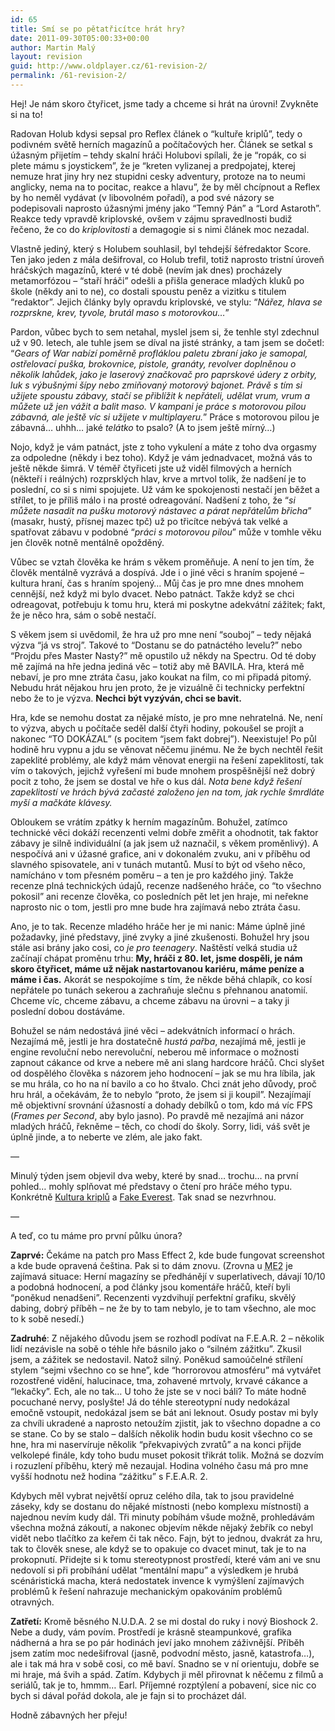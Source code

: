 ```yaml
---
id: 65
title: Smí se po pětatřicítce hrát hry?
date: 2011-09-30T05:00:33+00:00
author: Martin Malý
layout: revision
guid: http://www.oldplayer.cz/61-revision-2/
permalink: /61-revision-2/
---
```

<div>
  <p>
    Hej! Je nám skoro čtyřicet, jsme tady a chceme si hrát na úrovni! Zvykněte si na to!
  </p>
  
  <p>
    Radovan Holub kdysi sepsal pro Reflex článek o &#8220;kultuře kriplů&#8221;, tedy o podivném světě herních magazínů a počítačových her. Článek se setkal s úžasným přijetím &#8211; tehdy skalní hráči Holubovi spílali, že je &#8220;ropák, co si plete mámu s joystickem&#8221;, že je &#8220;kreten vylizanej a predpojatej, kterej nemuze hrat jiny hry nez stupidni cesky adventury, protoze na to neumi anglicky, nema na to pocitac, reakce a hlavu&#8221;, že by měl chcípnout a Reflex by ho neměl vydávat (v libovolném pořadí), a pod své názory se podepisovali naprosto úžasnými jmény jako &#8220;Temný Pán&#8221; a &#8220;Lord Astaroth&#8221;. Reakce tedy vpravdě kriplovské, ovšem v zájmu spravedlnosti budiž řečeno, že co do <em>kriplovitosti</em> a demagogie si s nimi článek moc nezadal.
  </p>
  
  <p>
    Vlastně jediný, který s Holubem souhlasil, byl tehdejší šéfredaktor Score. Ten jako jeden z mála dešifroval, co Holub trefil, totiž naprosto tristní úroveň hráčských magazínů, které v té době (nevím jak dnes) procházely metamorfózou &#8211; &#8220;staří hráči&#8221; odešli a přišla generace mladých kluků po škole (někdy ani to ne), co dostali spoustu peněz a vizitku s titulem &#8220;redaktor&#8221;. Jejich články byly opravdu kriplovské, ve stylu: &#8220;<em>Nářez, hlava se rozprskne, krev, tyvole, brutál maso s motorovkou&#8230;</em>&#8221;
  </p>
  
  <p>
    Pardon, vůbec bych to sem netahal, myslel jsem si, že tenhle styl zdechnul už v 90. letech, ale tuhle jsem se díval na jisté stránky, a tam jsem se dočetl: &#8220;<em>Gears of War nabízí poměrně profláklou paletu zbraní jako je samopal, ostřelovací puška, brokovnice, pistole, granáty, revolver doplněnou o několik lahůdek, jako je laserový značkovač pro paprskové údery z orbity, luk s výbušnými šípy nebo zmiňovaný motorový bajonet. Právě s tím si užijete spoustu zábavy, stačí se přiblížit k nepřáteli, udělat vrum, vrum a můžete už jen vážit a balit maso. V kampani je práce s motorovou pilou zábavná, ale ještě víc si užijete v multiplayeru.</em>&#8221; Práce s motorovou pilou je zábavná&#8230; uhhh&#8230; jaké <em>telátko</em> to psalo? (A to jsem ještě mírný&#8230;)
  </p>
  
  <p>
    Nojo, když je vám patnáct, jste z toho vykulení a máte z toho dva orgasmy za odpoledne (někdy i bez toho). Když je vám jednadvacet, možná vás to ještě někde šimrá. V téměř čtyřiceti jste už viděl filmových a herních (někteří i reálných) rozprsklých hlav, krve a mrtvol tolik, že nadšení je to poslední, co si s nimi spojujete. Už vám ke spokojenosti nestačí jen běžet a střílet, to je příliš málo i na prosté odreagování. Nadšení z toho, že &#8220;<em>si můžete nasadit na pušku motorový nástavec a párat nepřátelům břicha</em>&#8221; (masakr, hustý, přísnej mazec tpč) už po třicítce nebývá tak velké a spatřovat zábavu v podobné &#8220;<em>práci s motorovou pilou</em>&#8221; může v tomhle věku jen člověk notně mentálně opožděný.
  </p>
  
  <p>
    Vůbec se vztah člověka ke hrám s věkem proměňuje. A není to jen tím, že člověk mentálně vyzrává a dospívá. Jde i o jiné věci s hraním spojené &#8211; kultura hraní, čas s hraním spojený&#8230; Můj čas je pro mne dnes mnohem cennější, než když mi bylo dvacet. Nebo patnáct. Takže když se chci odreagovat, potřebuju k tomu hru, která mi poskytne adekvátní zážitek; fakt, že je něco hra, sám o sobě nestačí.
  </p>
  
  <p>
    S věkem jsem si uvědomil, že hra už pro mne není &#8220;souboj&#8221; &#8211; tedy nějaká výzva &#8220;já vs stroj&#8221;. Takové to &#8220;Dostanu se do patnáctého levelu?&#8221; nebo &#8220;Projdu přes Master Nasty?&#8221; mě opustilo už někdy na Spectru. Od té doby mě zajímá na hře jedna jediná věc &#8211; totiž aby mě BAVILA. Hra, která mě nebaví, je pro mne ztráta času, jako koukat na film, co mi připadá pitomý. Nebudu hrát nějakou hru jen proto, že je vizuálně či technicky perfektní nebo že to je výzva. <strong>Nechci být vyzýván, chci se bavit.</strong>
  </p>
  
  <p>
    Hra, kde se nemohu dostat za nějaké místo, je pro mne nehratelná. Ne, není to výzva, abych u počítače seděl další čtyři hodiny, pokoušel se projít a nakonec &#8220;TO DOKÁZAL&#8221; (s pocitem &#8220;jsem fakt dobrej&#8221;). Neexistuje! Po půl hodině hru vypnu a jdu se věnovat něčemu jinému. Ne že bych nechtěl řešit zapeklité problémy, ale když mám věnovat energii na řešení zapeklitostí, tak vím o takových, jejichž vyřešení mi bude mnohem prospěšnější než dobrý pocit z toho, že jsem se dostal ve hře o kus dál. <em>Nota bene když řešení zapeklitostí ve hrách bývá začasté založeno jen na tom, jak rychle šmrdláte myší a mačkáte klávesy.</em>
  </p>
  
  <p>
    Obloukem se vrátím zpátky k herním magazínům. Bohužel, zatímco technické věci dokáží recenzenti velmi dobře změřit a ohodnotit, tak faktor zábavy je silně individuální (a jak jsem už naznačil, s věkem proměnlivý). A nespočívá ani v úžasné grafice, ani v dokonalém zvuku, ani v příběhu od slavného spisovatele, ani v tunách mutantů. Musí to být od všeho něco, namícháno v tom přesném poměru &#8211; a ten je pro každého jiný. Takže recenze plná technických údajů, recenze nadšeného hráče, co &#8220;to všechno pokosil&#8221; ani recenze člověka, co posledních pět let jen hraje, mi neřekne naprosto nic o tom, jestli pro mne bude hra zajímavá nebo ztráta času.
  </p>
  
  <p>
    Ano, je to tak. Recenze mladého hráče her je mi nanic: Máme úplně jiné požadavky, jiné představy, jiné zvyky a jiné zkušenosti. Bohužel hry jsou stále asi brány jako cosi, co <em>je pro teenagery</em>. Naštěstí velká studia už začínají chápat proměnu trhu: <strong>My, hráči z 80. let, jsme dospěli, je nám skoro čtyřicet, máme už nějak nastartovanou kariéru, máme peníze a máme i čas.</strong> Akorát se nespokojíme s tím, že někde běhá chlapík, co kosí nepřátele po tunách sekerou a zachraňuje slečnu s přehnanou anatomií. Chceme víc, chceme zábavu, a chceme zábavu na úrovni &#8211; a taky ji poslední dobou dostáváme.
  </p>
  
  <p>
    Bohužel se nám nedostává jiné věci &#8211; adekvátních informací o hrách. Nezajímá mě, jestli je hra dostatečně <em>hustá pařba</em>, nezajímá mě, jestli je engine revoluční nebo nerevoluční, neberou mě informace o možnosti zapnout cákance od krve a nebere mě ani slang hardcore hráčů. Chci slyšet od dospělého člověka s názorem jeho hodnocení &#8211; jak se mu hra líbila, jak se mu hrála, co ho na ní bavilo a co ho štvalo. Chci znát jeho důvody, proč hru hrál, a očekávám, že to nebylo &#8220;proto, že jsem si ji koupil&#8221;. Nezajímají mě objektivní srovnání úžasností a dohady debílků o tom, kdo má víc FPS (<em>Frames per Second</em>, aby bylo jasno). Po pravdě mě nezajímá ani názor mladých hráčů, řekněme &#8211; těch, co chodí do školy. Sorry, lidi, váš svět je úplně jinde, a to neberte ve zlém, ale jako fakt.
  </p>
  
  <p>
    &#8212;
  </p>
  
  <p>
    Minulý týden jsem objevil dva weby, které by snad&#8230; trochu&#8230; na první pohled&#8230; mohly splňovat mé představy o čtení pro hráče mého typu. Konkrétně <a href="http://www.kulturakriplu.net/">Kultura kriplů</a> a <a href="http://fakeeverest.cz/">Fake Everest</a>. Tak snad se nezvrhnou.
  </p>
  
  <p>
    &#8212;
  </p>
  
  <p>
    A teď, co tu máme pro první půlku února?
  </p>
  
  <p>
    <strong>Zaprvé:</strong> Čekáme na patch pro Mass Effect 2, kde bude fungovat screenshot a kde bude opravená čeština. Pak si to dám znovu. (Zrovna u <abbr title="Mass Effect 2">ME2</abbr> je zajímavá situace: Herní magazíny se předhánějí v superlativech, dávají 10/10 a podobná hodnocení, a pod články jsou komentáře hráčů, kteří byli &#8220;poněkud nenadšeni&#8221;. Recenzenti vyzdvihují perfektní grafiku, skvělý dabing, dobrý příběh &#8211; ne že by to tam nebylo, je to tam všechno, ale moc to k sobě nesedí.)
  </p>
  
  <p>
    <strong>Zadruhé</strong>: Z nějakého důvodu jsem se rozhodl podívat na F.E.A.R. 2 &#8211; několik lidí nezávisle na sobě o téhle hře básnilo jako o &#8220;silném zážitku&#8221;. Zkusil jsem, a zážitek se nedostavil. Natož silný. Poněkud samoúčelné střílení stylem &#8220;sejmi všechno co se hne&#8221;, kde &#8220;horrorovou atmosféru&#8221; má vytvářet rozostřené vidění, halucinace, tma, zohavené mrtvoly, krvavé cákance a &#8220;lekačky&#8221;. Ech, ale no tak&#8230; U toho že jste se v noci báli? To máte hodně pocuchané nervy, poslyšte! Já do téhle stereotypní nudy nedokázal emočně vstoupit, nedokázal jsem se bát ani leknout. Osudy postav mi byly za chvíli ukradené a naprosto netoužím zjistit, jak to všechno dopadne a co se stane. Co by se stalo &#8211; dalších několik hodin budu kosit všechno co se hne, hra mi naservíruje několik &#8220;překvapivých zvratů&#8221; a na konci přijde velkolepé finále, kdy toho budu muset pokosit třikrát tolik. Možná se dozvím i rozuzlení příběhu, který mě nezaujal. Hodina volného času má pro mne vyšší hodnotu než hodina &#8220;zážitku&#8221; s F.E.A.R. 2.
  </p>
  
  <p>
    Kdybych měl vybrat největší opruz celého díla, tak to jsou pravidelné záseky, kdy se dostanu do nějaké místnosti (nebo komplexu místností) a najednou nevím kudy dál. Tři minuty pobíhám všude možně, prohledávám všechna možná zákoutí, a nakonec objevím někde nějaký žebřík co nebyl vidět nebo tlačítko za keřem či tak něco. Fajn, být to jednou, dvakrát za hru, tak to člověk snese, ale když se to opakuje co dvacet minut, tak je to na prokopnutí. Přidejte si k tomu stereotypnost prostředí, které vám ani ve snu nedovolí si při probíhání udělat &#8220;mentální mapu&#8221; a výsledkem je hrubá scénáristická macha, která nedostatek invence k vymýšlení zajímavých problémů k řešení nahrazuje mechanickým opakováním problémů otravných.
  </p>
  
  <p>
    <strong>Zatřetí:</strong> Kromě běsného N.U.D.A. 2 se mi dostal do ruky i nový Bioshock 2. Nebe a dudy, vám povím. Prostředí je krásně steampunkové, grafika nádherná a hra se po pár hodinách jeví jako mnohem záživnější. Příběh jsem zatím moc nedešifroval (jasně, podvodní město, jasně, katastrofa&#8230;), ale i tak má hra v sobě cosi, co mě baví. Snadno se v ní orientuju, dobře se mi hraje, má švih a spád. Zatím. Kdybych ji měl přirovnat k něčemu z filmů a seriálů, tak je to, hmmm&#8230; Earl. Příjemné rozptýlení a pobavení, sice nic co bych si dával pořád dokola, ale je fajn si to procházet dál.
  </p>
  
  <p>
    Hodně zábavných her přeju!
  </p>
</div>

<div id="google_plus_one">
  <g:plusone></g:plusone>
</div>

<div id="fb_send_like">
</div>
